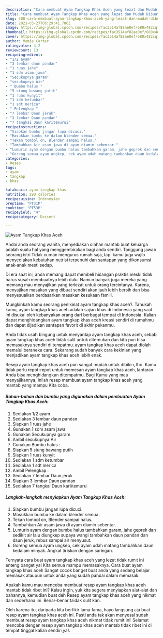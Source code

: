 ```yaml
---
description: "Cara membuat Ayam Tangkap Khas Aceh yang lezat dan Mudah Dibuat"
title: "Cara membuat Ayam Tangkap Khas Aceh yang lezat dan Mudah Dibuat"
slug: 500-cara-membuat-ayam-tangkap-khas-aceh-yang-lezat-dan-mudah-dibuat
date: 2021-03-27T06:29:41.786Z
image: https://img-global.cpcdn.com/recipes/fac3514af82ae0ef/680x482cq70/ayam-tangkap-khas-aceh-foto-resep-utama.jpg
thumbnail: https://img-global.cpcdn.com/recipes/fac3514af82ae0ef/680x482cq70/ayam-tangkap-khas-aceh-foto-resep-utama.jpg
cover: https://img-global.cpcdn.com/recipes/fac3514af82ae0ef/680x482cq70/ayam-tangkap-khas-aceh-foto-resep-utama.jpg
author: Mamie Carter
ratingvalue: 4.2
reviewcount: 13
recipeingredient:
- "1/2 ayam"
- "3 lembar daun pandan"
- "1 ruas jahe"
- "1 sdm asam jawa"
- "Secukupnya garam"
- "secukupnya Air"
- " Bumbu halus "
- "5 siung bawang putih"
- "1 ruas kunyit"
- "1 sdm ketumbar"
- "1 sdt merica"
- " Pelengkap "
- "7 lembar Daun jeruk"
- "3 lembar Daun pandan"
- "7 tangkai Daun karitemurui"
recipeinstructions:
- "Siapkan bumbu jangan lupa dicuci."
- "Masukkan bumbu ke dalam blender semua."
- "Tekan tombol on, Blender sampai halus."
- "Tambahkan Air asam jawa di ayam diamin sebentar."
- "Lumurin ayam dengan bumbu halus tambahkan garam, jahe geprek dan sedikit air lalu diungkep supaya wangi tambahkan daun pandan dan daun jeruk, rebus sampai air menyusut."
- "Goreng semua ayam ungkep, cek ayam udah matang tambahkan daun kedalam minyak. Angkat tiriskan dengan saringan."
categories:
- Resep
tags:
- ayam
- tangkap
- khas

katakunci: ayam tangkap khas 
nutrition: 290 calories
recipecuisine: Indonesian
preptime: "PT31M"
cooktime: "PT53M"
recipeyield: "4"
recipecategory: Dessert

---
```



![Ayam Tangkap Khas Aceh](https://img-global.cpcdn.com/recipes/fac3514af82ae0ef/680x482cq70/ayam-tangkap-khas-aceh-foto-resep-utama.jpg)

Andai anda seorang wanita, menyediakan olahan mantab buat keluarga adalah suatu hal yang menggembirakan bagi anda sendiri. Tanggung jawab seorang istri Tidak cuman mengurus rumah saja, tapi kamu juga wajib menyediakan kebutuhan nutrisi terpenuhi dan santapan yang dikonsumsi anak-anak mesti sedap.

Di era  saat ini, anda memang dapat membeli hidangan praktis meski tidak harus susah membuatnya lebih dulu. Namun banyak juga mereka yang memang mau menyajikan yang terlezat untuk orang tercintanya. Karena, menyajikan masakan yang dibuat sendiri akan jauh lebih bersih dan bisa menyesuaikan berdasarkan masakan kesukaan famili. 



Mungkinkah kamu seorang penikmat ayam tangkap khas aceh?. Tahukah kamu, ayam tangkap khas aceh adalah sajian khas di Indonesia yang saat ini disukai oleh kebanyakan orang dari berbagai tempat di Indonesia. Kalian dapat menghidangkan ayam tangkap khas aceh kreasi sendiri di rumahmu dan dapat dijadikan santapan favorit di akhir pekanmu.

Anda tidak usah bingung untuk menyantap ayam tangkap khas aceh, sebab ayam tangkap khas aceh tidak sulit untuk ditemukan dan kita pun bisa memasaknya sendiri di tempatmu. ayam tangkap khas aceh dapat diolah memalui beraneka cara. Sekarang sudah banyak cara kekinian yang menjadikan ayam tangkap khas aceh lebih enak.

Resep ayam tangkap khas aceh pun sangat mudah untuk dibikin, lho. Kamu tidak perlu repot-repot untuk memesan ayam tangkap khas aceh, lantaran Anda bisa menghidangkan ditempatmu. Bagi Kamu yang mau menyajikannya, inilah resep membuat ayam tangkap khas aceh yang mantab yang mampu Kita coba.

<!--inarticleads1-->

##### Bahan-bahan dan bumbu yang digunakan dalam pembuatan Ayam Tangkap Khas Aceh:

1. Sediakan 1/2 ayam
1. Sediakan 3 lembar daun pandan
1. Siapkan 1 ruas jahe
1. Gunakan 1 sdm asam jawa
1. Gunakan Secukupnya garam
1. Ambil secukupnya Air
1. Gunakan  Bumbu halus :
1. Siapkan 5 siung bawang putih
1. Siapkan 1 ruas kunyit
1. Sediakan 1 sdm ketumbar
1. Sediakan 1 sdt merica
1. Ambil  Pelengkap :
1. Sediakan 7 lembar Daun jeruk
1. Siapkan 3 lembar Daun pandan
1. Sediakan 7 tangkai Daun kari/temurui




<!--inarticleads2-->

##### Langkah-langkah menyiapkan Ayam Tangkap Khas Aceh:

1. Siapkan bumbu jangan lupa dicuci.
1. Masukkan bumbu ke dalam blender semua.
1. Tekan tombol on, Blender sampai halus.
1. Tambahkan Air asam jawa di ayam diamin sebentar.
1. Lumurin ayam dengan bumbu halus tambahkan garam, jahe geprek dan sedikit air lalu diungkep supaya wangi tambahkan daun pandan dan daun jeruk, rebus sampai air menyusut.
1. Goreng semua ayam ungkep, cek ayam udah matang tambahkan daun kedalam minyak. Angkat tiriskan dengan saringan.




Ternyata cara buat ayam tangkap khas aceh yang lezat tidak rumit ini enteng banget ya! Kita semua mampu memasaknya. Cara buat ayam tangkap khas aceh Sangat cocok banget buat anda yang sedang belajar memasak ataupun untuk anda yang sudah pandai dalam memasak.

Apakah kamu mau mencoba membuat resep ayam tangkap khas aceh mantab tidak ribet ini? Kalau ingin, yuk kita segera menyiapkan alat-alat dan bahannya, kemudian buat deh Resep ayam tangkap khas aceh yang nikmat dan sederhana ini. Benar-benar taidak sulit kan. 

Oleh karena itu, daripada kita berfikir lama-lama, hayo langsung aja buat resep ayam tangkap khas aceh ini. Pasti anda tak akan menyesal sudah membuat resep ayam tangkap khas aceh nikmat tidak rumit ini! Selamat mencoba dengan resep ayam tangkap khas aceh mantab tidak ribet ini di tempat tinggal kalian sendiri,ya!.

